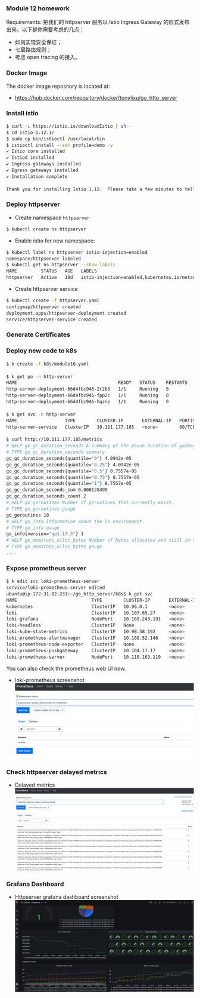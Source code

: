 ### Module 12 homework
Requirements:
把我们的 httpserver 服务以 Istio Ingress Gateway 的形式发布出来。以下是你需要考虑的几点：
* 如何实现安全保证；
* 七层路由规则；
* 考虑 open tracing 的接入。

### Docker Image
The docker image repository is located at:
* https://hub.docker.com/repository/docker/tonylixu/go_http_server

### Install istio
```bash
$ curl -L https://istio.io/downloadIstio | sh -
$ cd istio-1.12.1/
$ sudo cp bin/istioctl /usr/local/bin
$ istioctl install --set profile=demo -y
✔ Istio core installed
✔ Istiod installed
✔ Ingress gateways installed
✔ Egress gateways installed
✔ Installation complete                                                                                                                                   Making this installation the default for injection and validation.

Thank you for installing Istio 1.12.  Please take a few minutes to tell us about your install/upgrade experience!  https://forms.gle/FegQbc9UvePd4Z9z7
```

### Deploy httpserver
* Create namespace `httpserver`
```bash
$ kubectl create ns httpserver
```
* Enable istio for new namespace:
```bash
$ kubectl label ns httpserver istio-injection=enabled
namespace/httpserver labeled
$ kubectl get ns httpserver --show-labels
NAME         STATUS   AGE   LABELS
httpserver   Active   10d   istio-injection=enabled,kubernetes.io/metadata.name=httpserver
```
* Create httpserver service
```bash
$ kubectl create -f httpserver.yaml
configmap/httpserver created
deployment.apps/httpserver-deployment created
service/httpserver-service created
```

### Generate Certificates

### Deploy new code to k8s
```bash
$ k create -f k8s/module10.yaml

$ k get po -n http-server
NAME                                      READY   STATUS    RESTARTS   AGE
http-server-deployment-66d4fbc946-2r2b5   1/1     Running   0          7m32s
http-server-deployment-66d4fbc946-fpp2c   1/1     Running   0          7m32s
http-server-deployment-66d4fbc946-hqznz   1/1     Running   0          7m32s

$ k get svc -n http-server
NAME                  TYPE        CLUSTER-IP       EXTERNAL-IP   PORT(S)   AGE
http-server-service   ClusterIP   10.111.177.185   <none>        80/TCP    7m56s

$ curl http://10.111.177.185/metrics
# HELP go_gc_duration_seconds A summary of the pause duration of garbage collection cycles.
# TYPE go_gc_duration_seconds summary
go_gc_duration_seconds{quantile="0"} 4.0942e-05
go_gc_duration_seconds{quantile="0.25"} 4.0942e-05
go_gc_duration_seconds{quantile="0.5"} 8.7557e-05
go_gc_duration_seconds{quantile="0.75"} 8.7557e-05
go_gc_duration_seconds{quantile="1"} 8.7557e-05
go_gc_duration_seconds_sum 0.000128499
go_gc_duration_seconds_count 2
# HELP go_goroutines Number of goroutines that currently exist.
# TYPE go_goroutines gauge
go_goroutines 10
# HELP go_info Information about the Go environment.
# TYPE go_info gauge
go_info{version="go1.17.3"} 1
# HELP go_memstats_alloc_bytes Number of bytes allocated and still in use.
# TYPE go_memstats_alloc_bytes gauge
....
```

### Expose prometheus server
```bash
$ k edit svc loki-prometheus-server
service/loki-prometheus-server edited
ubuntu@ip-172-31-82-231:~/go_http_server/k8s$ k get svc
NAME                            TYPE        CLUSTER-IP       EXTERNAL-IP   PORT(S)        AGE
kubernetes                      ClusterIP   10.96.0.1        <none>        443/TCP        50m
loki                            ClusterIP   10.107.65.27     <none>        3100/TCP       45m
loki-grafana                    NodePort    10.108.243.191   <none>        80:30339/TCP   45m
loki-headless                   ClusterIP   None             <none>        3100/TCP       45m
loki-kube-state-metrics         ClusterIP   10.98.58.192     <none>        8080/TCP       45m
loki-prometheus-alertmanager    ClusterIP   10.108.52.140    <none>        80/TCP         45m
loki-prometheus-node-exporter   ClusterIP   None             <none>        9100/TCP       45m
loki-prometheus-pushgateway     ClusterIP   10.104.17.17     <none>        9091/TCP       45m
loki-prometheus-server          NodePort    10.110.163.119   <none>        80:32044/TCP   45m
```
You can also check the prometheus web UI now.
* loki-prometheus screenshot
![Prometheus Web UI](./images/loki-prometheus.png)

### Check httpserver delayed metrics
* Delayed metrics
![Service httpserver delay](./images/loki-prometheus-httpserver.png)


### Grafana Dashboard
* Httpserver grafana dashboard screenshot
![Httpserver dashboard](./images/grafana-dashboard.png)
